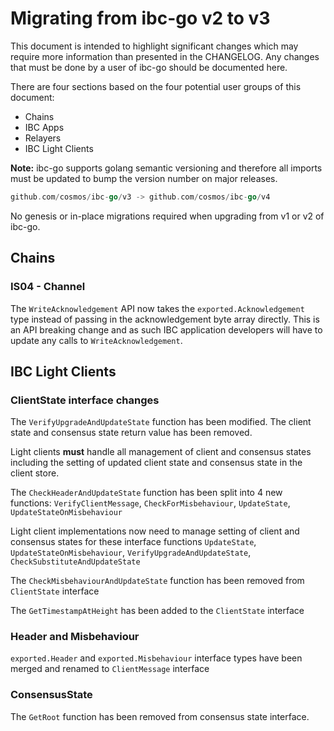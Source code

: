 # Migrating from ibc-go v2 to v3

This document is intended to highlight significant changes which may require more information than presented in the CHANGELOG.
Any changes that must be done by a user of ibc-go should be documented here.

There are four sections based on the four potential user groups of this document:
- Chains
- IBC Apps
- Relayers
- IBC Light Clients

**Note:** ibc-go supports golang semantic versioning and therefore all imports must be updated to bump the version number on major releases.
```go
github.com/cosmos/ibc-go/v3 -> github.com/cosmos/ibc-go/v4
```

No genesis or in-place migrations required when upgrading from v1 or v2 of ibc-go.

## Chains

### IS04 - Channel 

The `WriteAcknowledgement` API now takes the `exported.Acknowledgement` type instead of passing in the acknowledgement byte array directly. 
This is an API breaking change and as such IBC application developers will have to update any calls to `WriteAcknowledgement`. 

## IBC Light Clients

### ClientState interface changes

The `VerifyUpgradeAndUpdateState` function has been modified. The client state and consensus state return value has been removed. 

Light clients **must** handle all management of client and consensus states including the setting of updated client state and consensus state in the client store.

The `CheckHeaderAndUpdateState` function has been split into 4 new functions: `VerifyClientMessage`, `CheckForMisbehaviour`, `UpdateState`, 
`UpdateStateOnMisbehaviour`

Light client implementations now need to manage setting of client and consensus states for these interface functions `UpdateState`, `UpdateStateOnMisbehaviour`, `VerifyUpgradeAndUpdateState`, `CheckSubstituteAndUpdateState`

The `CheckMisbehaviourAndUpdateState` function has been removed from `ClientState` interface

The `GetTimestampAtHeight` has been added to the `ClientState` interface

### Header and Misbehaviour

`exported.Header` and `exported.Misbehaviour` interface types have been merged and renamed to `ClientMessage` interface

### ConsensusState

The `GetRoot` function has been removed from consensus state interface.